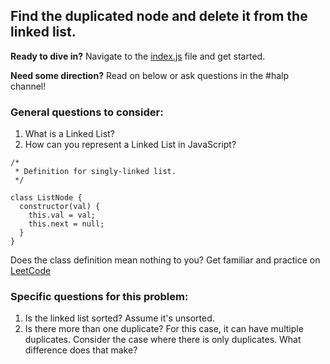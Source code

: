 
## Find the duplicated node and delete it from the linked list.

**Ready to dive in?** Navigate to the [index.js](https://replit.com/@BiancaGandolfo/delete-dupe-node#index.js) file and get started.

**Need some direction?** Read on below or ask questions in the #halp channel!


### General questions to consider:

1. What is a Linked List?
1. How can you represent a Linked List in JavaScript?

```
/*
 * Definition for singly-linked list.
 */

class ListNode {
  constructor(val) {
    this.val = val;
    this.next = null;
  }
}
```

Does the class definition mean nothing to you? Get familiar and practice on [LeetCode](https://leetcode.com/explore/learn/card/linked-list/)

### Specific questions for this problem:

1. Is the linked list sorted? Assume it's unsorted.
1. Is there more than one duplicate? For this case, it can have multiple duplicates. Consider the case where there is only duplicates. What difference does that make?
